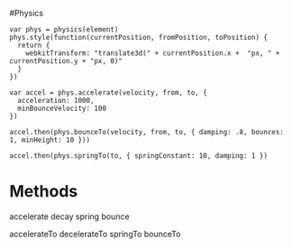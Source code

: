 #Physics
```
var phys = physics(element)
phys.style(function(currentPosition, fromPosition, toPosition) {
  return {
    webkitTransform: "translate3d(" + currentPosition.x +  "px, " + currentPosition.y + "px, 0)"
  }
})
```

```
var accel = phys.accelerate(velocity, from, to, {
  acceleration: 1000,
  minBounceVelocity: 100
})

accel.then(phys.bounceTo(velocity, from, to, { damping: .8, bounces: 1, minHeight: 10 }))

accel.then(phys.springTo(to, { springConstant: 10, damping: 1 })
```

Methods
=======
accelerate
decay
spring
bounce

accelerateTo
decelerateTo
springTo
bounceTo
